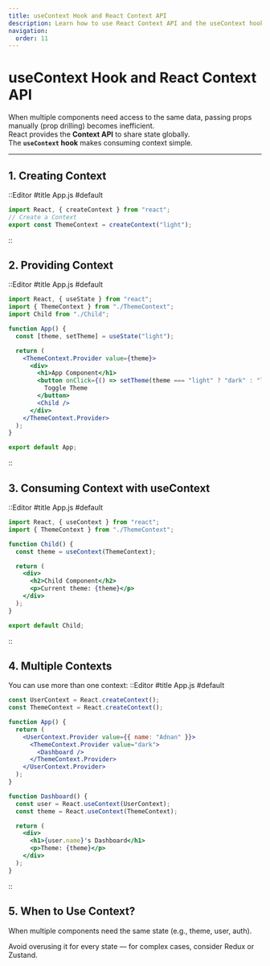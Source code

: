 ```yaml
---
title: useContext Hook and React Context API
description: Learn how to use React Context API and the useContext hook to manage and share state across components without prop drilling.
navigation:
  order: 11
---
```


# useContext Hook and React Context API

When multiple components need access to the same data, passing props manually (prop drilling) becomes inefficient.  
React provides the **Context API** to share state globally.  
The **`useContext` hook** makes consuming context simple.

---

## 1. Creating Context

::Editor
#title
App.js
#default
```jsx
import React, { createContext } from "react";
// Create a Context
export const ThemeContext = createContext("light");
```
::

## 2. Providing Context
::Editor
#title
App.js
#default
```jsx
import React, { useState } from "react";
import { ThemeContext } from "./ThemeContext";
import Child from "./Child";

function App() {
  const [theme, setTheme] = useState("light");

  return (
    <ThemeContext.Provider value={theme}>
      <div>
        <h1>App Component</h1>
        <button onClick={() => setTheme(theme === "light" ? "dark" : "light")}>
          Toggle Theme
        </button>
        <Child />
      </div>
    </ThemeContext.Provider>
  );
}

export default App;
```
::
## 3. Consuming Context with useContext
::Editor
#title
App.js
#default
```jsx
import React, { useContext } from "react";
import { ThemeContext } from "./ThemeContext";

function Child() {
  const theme = useContext(ThemeContext);

  return (
    <div>
      <h2>Child Component</h2>
      <p>Current theme: {theme}</p>
    </div>
  );
}

export default Child;
```
::
## 4. Multiple Contexts
You can use more than one context:
::Editor
#title
App.js
#default
```jsx
const UserContext = React.createContext();
const ThemeContext = React.createContext();

function App() {
  return (
    <UserContext.Provider value={{ name: "Adnan" }}>
      <ThemeContext.Provider value="dark">
        <Dashboard />
      </ThemeContext.Provider>
    </UserContext.Provider>
  );
}

function Dashboard() {
  const user = React.useContext(UserContext);
  const theme = React.useContext(ThemeContext);

  return (
    <div>
      <h1>{user.name}'s Dashboard</h1>
      <p>Theme: {theme}</p>
    </div>
  );
}
```
::
## 5. When to Use Context?
When multiple components need the same state (e.g., theme, user, auth).

Avoid overusing it for every state — for complex cases, consider Redux or Zustand.